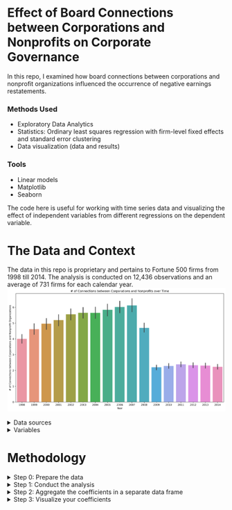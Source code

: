 # Effect of Board Connections between Corporations and Nonprofits on Corporate Governance
In this repo, I examined how board connections between corporations and nonprofit organizations influenced the occurrence of negative earnings restatements. 

### Methods Used ###
* Exploratory Data Analytics
* Statistics: Ordinary least squares regression with firm-level fixed effects and standard error clustering
* Data visualization (data and results)

### Tools ###
* Linear models
* Matplotlib
* Seaborn

The code here is useful for working with time series data and visualizing the effect of independent variables from different regressions on the dependent variable.

# The Data and Context

The data in this repo is proprietary and pertains to Fortune 500 firms from 1998 till 2014. The analysis is conducted on 12,436 observations and an average of 731 firms for each calendar year. 
<img width="1274" alt="Baseline Independent Variable" src="https://github.com/daphteh/Effect-of-board-connections-on-corporate-governance/blob/f40642525ee669dcc8630e4b0057abdc25451724/Reports/cnbi_over_time.png">

<details>
<summary> Data sources </summary>
<br>
<p> Boardex (board data) </p>
<p> Audit analytcis (earnings restatements and their characteristics) </p>
<p> Compustat (companies' financials) </p>
<p> Candid.org (US nonprofit organizations) </p>
</details>

<details>
<summary>  Variables </summary>
<br>
<p> The dependent variable: the number of negative non-accidental earnings restatements affecting a firm-year. </p>
<p> Independent variables: </p>
<p>- H1: the number of board connections a corporation has with nonprofits (CNBI) </p>
<p>- H2: CNBI with social welfare (SW) nonprofits </p>
<p>- H3: CNBI by the CEO </p>
<p>- H4: CNBI by the CEO with SW nonprofts </p>
<p>- H5: CNBI by the Chairman </p>

<p> Control variables: </p>
<p>- Natural log of total assets</p>
<p>- Book to market value </p>
<p>- Return on assets </p>
<p>- Leverage </p>
<p>- Number of board connections with other Fortune 500 corporations </p>
<p>- Board size </p>
<p>- Average age of board members </p>
<p>- If the CEO is also a the chairman (CEO-chair duality)  </p>
<p>- Size of the audit committee </p>
<p>- Number of independent directors </p>
<p>- Recidivism (the extent to which the firm engaged in potential deviance in the past) </p>
</details>

# Methodology

<details>
<summary> Step 0: Prepare the data </summary>
      <br>
      <p>   Combine the variables relevant for your analysis from different data sources</p>
      <p>   Explore the data to understand your context especially over time </p>
</details>

<details>   
<summary> Step 1: Conduct the analysis </summary>  
  <br>
  <p>   Assess the appropriate method for analysis</p>
  <p>   Fixed effects were included to account for endogenous firm level characteristics </p>
</details>

<details>
<summary> Step 2: Aggregate the coefficients in a separate data frame </summary>
</details>

<details>
<summary> Step 3: Visualize your coefficients </summary>
</details>
